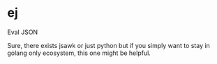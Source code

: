 # ej

Eval JSON

Sure, there exists jsawk or just python but if you simply want to stay in golang only ecosystem, this one might be helpful.
